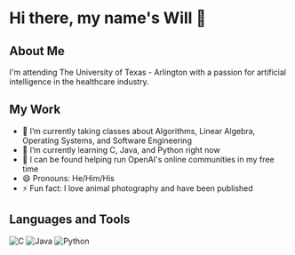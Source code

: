 # Hi there, my name's Will 👋

## About Me
I'm attending The University of Texas - Arlington with a passion for artificial intelligence in the healthcare industry.

## My Work
- 🔭 I’m currently taking classes about Algorithms, Linear Algebra, Operating Systems, and Software Engineering
- 🌱 I’m currently learning C, Java, and Python right now
- 🤖 I can be found helping run OpenAI's online communities in my free time
- 😄 Pronouns: He/Him/His
- ⚡ Fun fact: I love animal photography and have been published

## Languages and Tools
![C](https://img.shields.io/badge/-C-A8B9CC?style=flat-square&logo=c&logoColor=white)
![Java](https://img.shields.io/badge/-Java-007396?style=flat-square&logo=java&logoColor=white)
![Python](https://img.shields.io/badge/-Python-3776AB?style=flat-square&logo=python&logoColor=white)


<!---
dinosaur-oatmeal/dinosaur-oatmeal is a ✨ special ✨ repository because its `README.md` (this file) appears on your GitHub profile.
You can click the Preview link to take a look at your changes.
--->
